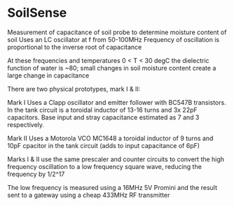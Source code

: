 # SoilSense
Measurement of capacitance of soil probe to determine moisture content of soil
Uses an LC oscillator at f from 50-100MHz
Frequency of oscillation is proportional to the inverse root of capacitance

At these frequencies and temperatures 0 < T < 30 degC the dielectric function of water is ~80; small changes in soil moisture content create a large change in capacitance

There are two physical prototypes, mark I & II:

Mark I
Uses a Clapp oscillator and emitter follower with BC547B transistors.  In the tank circuit is a toroidal inductor of 13-16 turns and 3x 22pF capacitors.
Base input and stray capacitance estimated as 7 and 3 respectively.  

Mark II
Uses a Motorola VCO MC1648 a toroidal inductor of 9 turns and 10pF cpacitor in the tank circuit (adds to input capacitance of 6pF)

Marks I & II use the same prescaler and counter circuits to convert the high frequency oscillation to a low frequency square wave, reducing the frequency by 1/2^17 

The low frequency is measured using a 16MHz 5V Promini and the result sent to a gateway using a cheap 433MHz RF transmitter 
